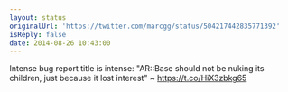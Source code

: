 ```yaml
---
layout: status
originalUrl: 'https://twitter.com/marcgg/status/504217442835771392'
isReply: false
date: 2014-08-26 10:43:00
---
```


Intense bug report title is intense: "AR::Base should not be nuking its children, just because it lost interest" ~ https://t.co/HiX3zbkg65
